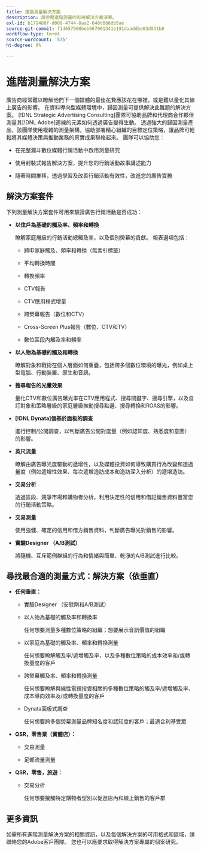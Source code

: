 ```yaml
---
title: 進階測量解決方案
description: 請參閱進階測量的可用解決方案清單。
exl-id: b179488f-d008-4744-8aa2-640d0b6db5ae
source-git-commit: f1d657960beb667001341e191daaddbe03d931b0
workflow-type: tm+mt
source-wordcount: '575'
ht-degree: 0%

---
```


# 進階測量解決方案

廣告商經常難以瞭解他們下一個媒體的最佳花費應該花在哪裡，或是難以量化其線上廣告的影響。 在資料導向型媒體環境中，歸因測量可提供解決此難題的解決方案。 [!DNL Strategic Advertising Consulting]團隊可協助品牌和代理商合作夥伴測量其[!DNL Adobe]連線的元素如何透過廣告變得生動。 透過強大的歸因測量產品，該團隊使用複雜的測量架構，協助部署精心組織的目標定位策略，讓品牌可輕鬆將其媒體決策與推動業務的真實成果聯絡起來。 團隊可以協助您：

* 在完整漏斗數位媒體行銷活動中啟用測量研究

* 使用封裝式報告解決方案，提升您的行銷活動故事講述能力

* 隨著時間推移，透過學習及改善行銷活動有效性，改進您的廣告實務

## 解決方案套件

下列測量解決方案套件可用來驗證廣告行銷活動是否成功：

* **以住戶為基礎的觸及率、頻率和轉換**

  瞭解家庭層級的行銷活動總觸及率，以及個別熒幕的貢獻。 報表選項包括：

   * 跨ID家庭觸及、頻率和轉換（無索引標籤）

     <!-- Hide for now * Quantify unique/incremental reach, overlap, and conversions at a household level by cookieless ID type (RampID, ID5) across multiple environments, including connected TV (CTV) and digital (desktop, mobile, native, and audio). -->

     <!-- Hide for now * Prove the effectiveness of testing cookieless IDs in finding incremental reach relative to cookie-based segments. -->

   * 平均轉換時間

   * 轉換頻率

   * CTV報告

   * CTV應用程式增量

   * 跨熒幕報告（數位和CTV）

   * Cross-Screen Plus報告（數位、CTV和TV）

   * 數位區段內觸及率和頻率

* **以人物為基礎的觸及和轉換**

  瞭解對象和戰術在個人層面如何重疊，包括跨多個數位環境的曝光，例如桌上型電腦、行動裝置、原生和音訊。

  <!-- Hide for now * **Cross-ID People-Based Reach**

      Quantify the unique reach and overlap between cookies and RampIDs, as well as the cost per metric by ID type. Prove the effectiveness of testing RampIDs in finding incremental reach relative to cookie-based segments across multiple digital environments, such as desktop, mobile, native, and audio. -->

* **搜尋報告的光暈效果**

  量化CTV和數位廣告曝光率在CTV應用程式、搜尋關鍵字、搜尋引擎，以及自訂對象和策略層級的家庭層級推動搜尋點選、搜尋轉換和ROAS的影響。


* **[!DNL Dynata]個基於面板的調查**

  進行控制/公開調查，以判斷廣告公開對度量（例如認知度、熟悉度和意圖）的影響。

* **英尺流量**

  瞭解由廣告曝光度驅動的遞增性，以及媒體投資如何導致購買行為改變和透過量度（例如遞增性效果、每次遞增造訪成本和造訪深入分析）的遞增造訪。

* **交易分析**

  透過區段、競爭市場和購物者分析，利用決定性的信用和借記銷售資料豐富您的行銷活動策略。

* **交易測量**

  使用強健、確定的信用和借方銷售資料，判斷廣告曝光對銷售的影響。

* **實驗Designer （A/B測試）**

  將隨機、互斥範例群組的行為和情緒與簡單、乾淨的A/B測試進行比較。

## 尋找最合適的測量方式：解決方案（依垂直）

* **任何垂直：**

   * 實驗Designer （安慰劑和A/B測試）

   * 以人物為基礎的觸及率和轉換率

     任何想要測量多種數位策略的組織；想要展示音訊價值的組織

   * 以家庭為基礎的觸及率、頻率和轉換測量

     任何想要瞭解觸及率/遞增觸及率，以及多種數位策略的成本效率和/或轉換量度的客戶

   * 跨熒幕觸及率、頻率和轉換測量

     任何想要瞭解與線性電視投資相關的多種數位策略的觸及率/遞增觸及率、成本導向效率及/或轉換量度的客戶

   * Dynata面板式調查

     任何想要跨多個熒幕測量品牌知名度和認知度的客戶；最適合利基受眾

* **QSR，零售業（實體店）：**

   * 交易測量

   * 足部流量測量

* **QSR，零售，旅遊：**

   * 交易分析

     任何想要接觸特定購物者型別以促進店內和線上銷售的客戶群

## 更多資訊

如需所有進階測量解決方案的相關資訊，以及每個解決方案的可用格式和區域，請聯絡您的Adobe客戶團隊。 您也可以應要求取得解決方案專屬的個案研究。
